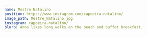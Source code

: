 ```yaml
---
name: Mestre Natalino
position: https://www.instagram.com/capoeira.natalino/
image_path: Mestre_Natalino.jpg
instagram: capoeira.natalino/
blurb: Anna likes long walks on the beach and buffet breakfast.
---
```

